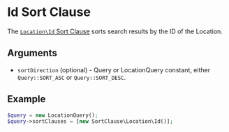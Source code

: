 # Id Sort Clause

The [`Location\Id` Sort Clause](https://github.com/ibexa/core/blob/main/src/contracts/Repository/Values/Content/Query/SortClause/Location/Id.php)
sorts search results by the ID of the Location.

## Arguments

- `sortDirection` (optional) - Query or LocationQuery constant, either `Query::SORT_ASC` or `Query::SORT_DESC`.

## Example

``` php
$query = new LocationQuery();
$query->sortClauses = [new SortClause\Location\Id()];
```
